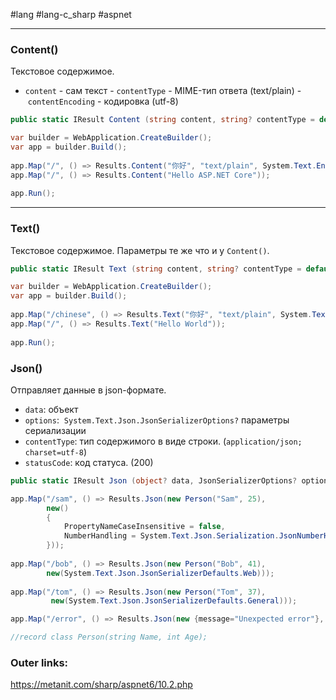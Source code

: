 #lang #lang-c_sharp #aspnet

---
### Content()
Текстовое содержимое.
- `content` - сам текст
- `contentType` - MIME-тип ответа (text/plain)
- `contentEncoding` - кодировка (utf-8)

```csharp
public static IResult Content (string content, string? contentType = default, System.Text.Encoding? contentEncoding = default);
```

```csharp
var builder = WebApplication.CreateBuilder();
var app = builder.Build();
 
app.Map("/", () => Results.Content("你好", "text/plain", System.Text.Encoding.Unicode));
app.Map("/", () => Results.Content("Hello ASP.NET Core"));
 
app.Run();
```

---
### Text()
Текстовое содержимое. Параметры те же что и у `Content()`.

```csharp
public static IResult Text (string content, string? contentType = default, System.Text.Encoding? contentEncoding = default);
```

```csharp
var builder = WebApplication.CreateBuilder();
var app = builder.Build();
 
app.Map("/chinese", () => Results.Text("你好", "text/plain", System.Text.Encoding.Unicode));
app.Map("/", () => Results.Text("Hello World"));
 
app.Run();
```

### Json()
Отправляет данные в json-формате.
- `data`: объект
- `options`:  `System.Text.Json.JsonSerializerOptions?` параметры сериализации
- `contentType`: тип содержимого в виде строки. (`application/json; charset=utf-8`)
- `statusCode`: код статуса. (200)

```csharp
public static IResult Json (object? data, JsonSerializerOptions? options = default, string? contentType = default, int? statusCode = default);
```

```csharp
app.Map("/sam", () => Results.Json(new Person("Sam", 25),
        new()
        {
            PropertyNameCaseInsensitive = false,
            NumberHandling = System.Text.Json.Serialization.JsonNumberHandling.WriteAsString
        }));
 
app.Map("/bob", () => Results.Json(new Person("Bob", 41), 
        new(System.Text.Json.JsonSerializerDefaults.Web))); 
 
app.Map("/tom", () => Results.Json(new Person("Tom", 37),
         new(System.Text.Json.JsonSerializerDefaults.General)));

app.Map("/error", () => Results.Json(new {message="Unexpected error"}, statusCode: 500));

//record class Person(string Name, int Age);
```

### Outer links:
https://metanit.com/sharp/aspnet6/10.2.php